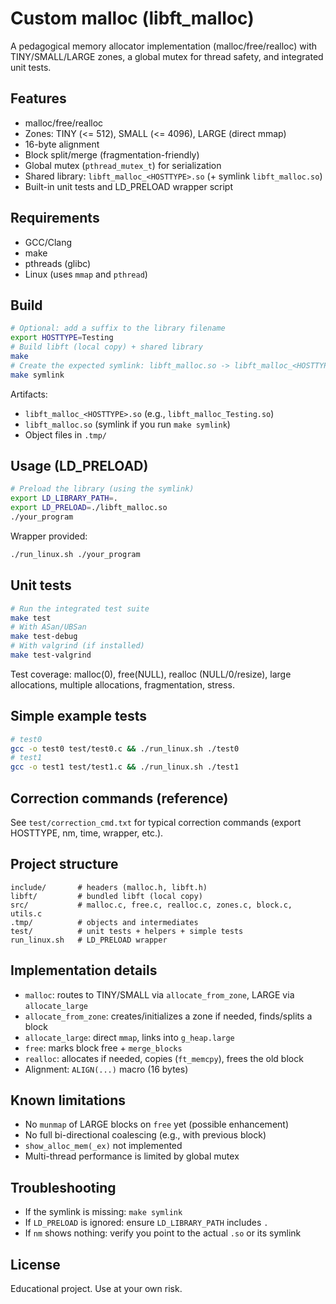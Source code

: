 # Custom malloc (libft_malloc)

A pedagogical memory allocator implementation (malloc/free/realloc) with TINY/SMALL/LARGE zones, a global mutex for thread safety, and integrated unit tests.

## Features
- malloc/free/realloc
- Zones: TINY (<= 512), SMALL (<= 4096), LARGE (direct mmap)
- 16-byte alignment
- Block split/merge (fragmentation-friendly)
- Global mutex (`pthread_mutex_t`) for serialization
- Shared library: `libft_malloc_<HOSTTYPE>.so` (+ symlink `libft_malloc.so`)
- Built-in unit tests and LD_PRELOAD wrapper script

## Requirements
- GCC/Clang
- make
- pthreads (glibc)
- Linux (uses `mmap` and `pthread`)

## Build
```zsh
# Optional: add a suffix to the library filename
export HOSTTYPE=Testing
# Build libft (local copy) + shared library
make
# Create the expected symlink: libft_malloc.so -> libft_malloc_<HOSTTYPE>.so
make symlink
```

Artifacts:
- `libft_malloc_<HOSTTYPE>.so` (e.g., `libft_malloc_Testing.so`)
- `libft_malloc.so` (symlink if you run `make symlink`)
- Object files in `.tmp/`

## Usage (LD_PRELOAD)
```zsh
# Preload the library (using the symlink)
export LD_LIBRARY_PATH=.
export LD_PRELOAD=./libft_malloc.so
./your_program
```

Wrapper provided:
```zsh
./run_linux.sh ./your_program
```

## Unit tests
```zsh
# Run the integrated test suite
make test
# With ASan/UBSan
make test-debug
# With valgrind (if installed)
make test-valgrind
```
Test coverage: malloc(0), free(NULL), realloc (NULL/0/resize), large allocations, multiple allocations, fragmentation, stress.

## Simple example tests
```zsh
# test0
gcc -o test0 test/test0.c && ./run_linux.sh ./test0
# test1
gcc -o test1 test/test1.c && ./run_linux.sh ./test1
```

## Correction commands (reference)
See `test/correction_cmd.txt` for typical correction commands (export HOSTTYPE, nm, time, wrapper, etc.).

## Project structure
```
include/       # headers (malloc.h, libft.h)
libft/         # bundled libft (local copy)
src/           # malloc.c, free.c, realloc.c, zones.c, block.c, utils.c
.tmp/          # objects and intermediates
test/          # unit tests + helpers + simple tests
run_linux.sh   # LD_PRELOAD wrapper
```

## Implementation details
- `malloc`: routes to TINY/SMALL via `allocate_from_zone`, LARGE via `allocate_large`
- `allocate_from_zone`: creates/initializes a zone if needed, finds/splits a block
- `allocate_large`: direct `mmap`, links into `g_heap.large`
- `free`: marks block free + `merge_blocks`
- `realloc`: allocates if needed, copies (`ft_memcpy`), frees the old block
- Alignment: `ALIGN(...)` macro (16 bytes)

## Known limitations
- No `munmap` of LARGE blocks on `free` yet (possible enhancement)
- No full bi-directional coalescing (e.g., with previous block)
- `show_alloc_mem(_ex)` not implemented
- Multi-thread performance is limited by global mutex

## Troubleshooting
- If the symlink is missing: `make symlink`
- If `LD_PRELOAD` is ignored: ensure `LD_LIBRARY_PATH` includes `.`
- If `nm` shows nothing: verify you point to the actual `.so` or its symlink

## License
Educational project. Use at your own risk.
